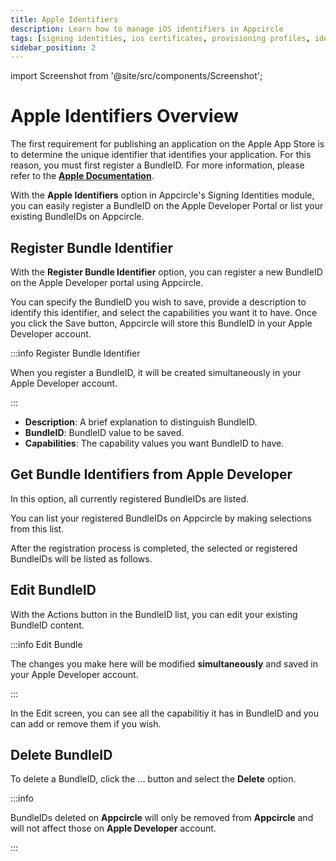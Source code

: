 ```yaml
---
title: Apple Identifiers
description: Learn how to manage iOS identifiers in Appcircle
tags: [signing identities, ios certificates, provisioning profiles, identifiers]
sidebar_position: 2
---
```


import Screenshot from '@site/src/components/Screenshot';

# Apple Identifiers Overview

The first requirement for publishing an application on the Apple App Store is to determine the unique identifier that identifies your application. For this reason, you must first register a BundleID. For more information, please refer to the [**Apple Documentation**](https://developer.apple.com/documentation/appstoreconnectapi/bundle_ids).

With the **Apple Identifiers** option in Appcircle's Signing Identities module, you can easily register a BundleID on the Apple Developer Portal or list your existing BundleIDs on Appcircle.

<Screenshot url='https://cdn.appcircle.io/docs/assets/BE3953-appleIdentifer.png' />

## Register Bundle Identifier

With the **Register Bundle Identifier** option, you can register a new BundleID on the Apple Developer portal using Appcircle.

<Screenshot url='https://cdn.appcircle.io/docs/assets/BE3953-registerBundle1.png' />

You can specify the BundleID you wish to save, provide a description to identify this identifier, and select the capabilities you want it to have. Once you click the Save button, Appcircle will store this BundleID in your Apple Developer account.

:::info Register Bundle Identifier

When you register a BundleID, it will be created simultaneously in your Apple Developer account.

:::

<Screenshot url='https://cdn.appcircle.io/docs/assets/BE3953-registerDetails.png' />

- **Description**: A brief explanation to distinguish BundleID.
- **BundleID**: BundleID value to be saved.
- **Capabilities**: The capability values you want BundleID to have.

## Get Bundle Identifiers from Apple Developer

In this option, all currently registered BundleIDs are listed. 

<Screenshot url='https://cdn.appcircle.io/docs/assets/BE3953-getBundle1.png' />

You can list your registered BundleIDs on Appcircle by making selections from this list.

<Screenshot url='https://cdn.appcircle.io/docs/assets/BE3953-getBundleList.png' />

After the registration process is completed, the selected or registered BundleIDs will be listed as follows.

<Screenshot url='https://cdn.appcircle.io/docs/assets/BE3953-registerList.png' />

## Edit BundleID

With the Actions button in the BundleID list, you can edit your existing BundleID content.

<Screenshot url='https://cdn.appcircle.io/docs/assets/BE3953-editBundle.png' />

:::info Edit Bundle

The changes you make here will be modified **simultaneously** and saved in your Apple Developer account.

:::

In the Edit screen, you can see all the capabilitiy it has in BundleID and you can add or remove them if you wish.

<Screenshot url='https://cdn.appcircle.io/docs/assets/BE3953-editModal.png' />

## Delete BundleID

To delete a BundleID, click the ... button and select the **Delete** option.

:::info

BundleIDs deleted on **Appcircle** will only be removed from **Appcircle** and will not affect those on **Apple Developer** account.

:::

<Screenshot url='https://cdn.appcircle.io/docs/assets/BE5651-Apple-Identifiers-Delete-Annotated.png' />
